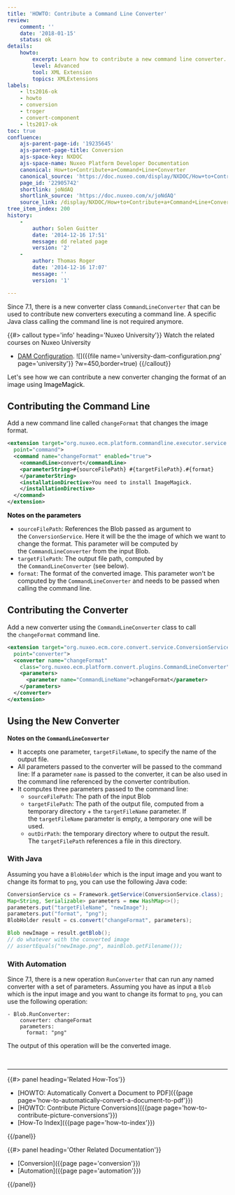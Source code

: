 ```yaml
---
title: 'HOWTO: Contribute a Command Line Converter'
review:
    comment: ''
    date: '2018-01-15'
    status: ok
details:
    howto:
        excerpt: Learn how to contribute a new command line converter.
        level: Advanced
        tool: XML Extension
        topics: XMLExtensions
labels:
    - lts2016-ok
    - howto
    - conversion
    - troger
    - convert-component
    - lts2017-ok
toc: true
confluence:
    ajs-parent-page-id: '19235645'
    ajs-parent-page-title: Conversion
    ajs-space-key: NXDOC
    ajs-space-name: Nuxeo Platform Developer Documentation
    canonical: How+to+Contribute+a+Command+Line+Converter
    canonical_source: 'https://doc.nuxeo.com/display/NXDOC/How+to+Contribute+a+Command+Line+Converter'
    page_id: '22905742'
    shortlink: joNdAQ
    shortlink_source: 'https://doc.nuxeo.com/x/joNdAQ'
    source_link: /display/NXDOC/How+to+Contribute+a+Command+Line+Converter
tree_item_index: 200
history:
    -
        author: Solen Guitter
        date: '2014-12-16 17:51'
        message: dd related page
        version: '2'
    -
        author: Thomas Roger
        date: '2014-12-16 17:07'
        message: ''
        version: '1'

---
```

Since 7.1, there is a new converter class&nbsp;`CommandLineConverter`&nbsp;that can be used to contribute new converters executing a command line. A specific Java class calling the command line is not required anymore.

{{#> callout type='info' heading='Nuxeo University'}}
Watch the related courses on Nuxeo University
- [DAM Configuration](https://university.nuxeo.com/learn/public/course/view/elearning/100/dam-configuration).
![]({{file name='university-dam-configuration.png' page='university'}} ?w=450,border=true)
{{/callout}}

Let's see how we can contribute a new converter changing the format of an image using <span style="color: rgb(0,0,0);">ImageMagick</span>.

## Contributing the Command Line

Add a new command line called&nbsp;`changeFormat` that changes the image format.

```xml
<extension target="org.nuxeo.ecm.platform.commandline.executor.service.CommandLineExecutorComponent"
  point="command">
  <command name="changeFormat" enabled="true">
    <commandLine>convert</commandLine>
    <parameterString>#{sourceFilePath} #{targetFilePath}.#{format}
    </parameterString>
    <installationDirective>You need to install ImageMagick.
    </installationDirective>
  </command>
</extension>
```

**<span style="color: rgb(0,0,0);">Notes on the parameters</span>**

*   `sourceFilePath`: References the Blob passed as argument to the&nbsp;`ConversionService`. Here it will be the the image of which we want to change the format. This parameter will be computed by the&nbsp;`CommandLineConverter` from the input Blob.
*   `targetFilePath`: The output file path, computed by the&nbsp;`CommandLineConverter` (see below).
*   `format`: The format of the converted image. This parameter won't be computed by the&nbsp;`CommandLineConverter` and needs to be passed when calling the command line.

## Contributing the Converter

Add a new converter using the&nbsp;`CommandLineConverter` class to call the&nbsp;`changeFormat` command line.

```xml
<extension target="org.nuxeo.ecm.core.convert.service.ConversionServiceImpl"
  point="converter">
  <converter name="changeFormat"
    class="org.nuxeo.ecm.platform.convert.plugins.CommandLineConverter">
    <parameters>
      <parameter name="CommandLineName">changeFormat</parameter>
    </parameters>
  </converter>
</extension>
```

## Using the New Converter

**Notes on the&nbsp;`CommandLineConverter`**

*   It accepts one parameter,&nbsp;`targetFileName`, to specify the name of the output file.
*   All parameters passed to the converter will be passed to the command line: If a parameter&nbsp;`name` is passed to the converter, it can be also used in the command line referenced by the converter contribution.
*   It computes three parameters passed to the command line:
    *   `sourceFilePath`: The path of the input Blob
    *   `targetFilePath`: The path of the output file, computed from a temporary directory + the&nbsp;`targetFileName` parameter. If the&nbsp;`targetFileName` parameter is empty, a temporary one will be used.
    *   `outDirPath`: the temporary directory where to output the result. The&nbsp;`targetFilePath` references a file in this directory.

### With Java

Assuming you have a&nbsp;`BlobHolder` which is the input image and you want to change its format to&nbsp;`png`, you can use the following Java code:

```java
ConversionService cs = Framework.getService(ConversionService.class);
Map<String, Serializable> parameters = new HashMap<>();
parameters.put("targetFileName", "newImage");
parameters.put("format", "png");
BlobHolder result = cs.convert("changeFormat", parameters);

Blob newImage = result.getBlob();
// do whatever with the converted image
// assertEquals("newImage.png", mainBlob.getFilename());
```

### With Automation

Since 7.1, there is a new operation&nbsp;`RunConverter` that can run any named converter with a set of parameters. Assuming you have as input a&nbsp;`Blob` which is the input image and you want to change its format to&nbsp;`png`, you can use the following operation:

```
- Blob.RunConverter:
    converter: changeFormat
    parameters:
      format: "png"
```

The output of this operation will be the converted image.

&nbsp;

* * *

<div class="row" data-equalizer data-equalize-on="medium"><div class="column medium-6">{{#> panel heading='Related How-Tos'}}

- [HOWTO: Automatically Convert a Document to PDF]({{page page='how-to-automatically-convert-a-document-to-pdf'}})
- [HOWTO: Contribute Picture Conversions]({{page page='how-to-contribute-picture-conversions'}})
- [How-To Index]({{page page='how-to-index'}})

{{/panel}}</div><div class="column medium-6">{{#> panel heading='Other Related Documentation'}}

- [Conversion]({{page page='conversion'}})
- [Automation]({{page page='automation'}})

{{/panel}}</div></div>

